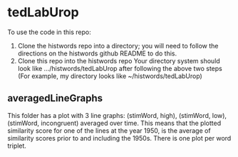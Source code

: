 # tedLabUrop

To use the code in this repo:
1. Clone the histwords repo into a directory; you will need to follow the directions on the histwords
   github README to do this.
2. Clone this repo into the histwords repo
Your directory system should look like .../histwords/tedLabUrop after following the above two steps
(For example, my directory looks like ~/histwords/tedLabUrop)

## averagedLineGraphs
This folder has a plot with 3 line graphs: (stimWord, high), (stimWord, low), (stimWord, incongruent)
averaged over time. This means that the plotted similarity score for one of the lines
at the year 1950, is the average of similarity scores prior to and including the 1950s.
There is one plot per word triplet.